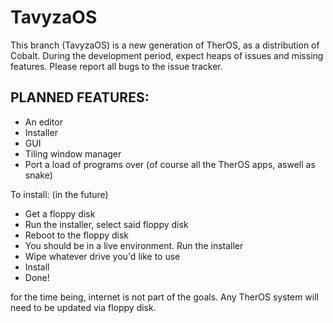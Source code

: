 # TavyzaOS

This branch (TavyzaOS) is a new generation of TherOS, as a distribution of Cobalt.
During the development period, expect heaps of issues and missing features. Please report all bugs to the issue tracker.

## PLANNED FEATURES:
- An editor
- Installer
- GUI
- Tiling window manager 
- Port a load of programs over (of course all the TherOS apps, aswell as snake)

To install: (in the future)
- Get a floppy disk
- Run the installer, select said floppy disk
- Reboot to the floppy disk
- You should be in a live environment. Run the installer
- Wipe whatever drive you'd like to use
- Install
- Done!

for the time being, internet is not part of the goals. Any TherOS system will need to be updated via floppy disk.
